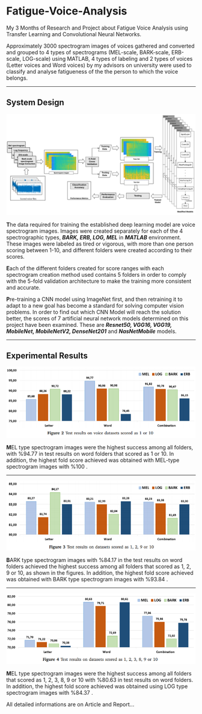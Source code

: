 # Fatigue-Voice-Analysis
My 3 Months of Research and Project about Fatigue Voice Analysis using Transfer Learning and Convolutional Neural Networks. 

Approximately 3000 spectrogram images of voices gathered and converted and grouped to 4 types of spectrograms (MEL-scale, BARK-scale, ERB-scale, LOG-scale) using MATLAB, 4 types of labeling and 2 types of voices (Letter voices and Word voices) by my advisors on university were used to classify and analyse fatigueness of the 
the person to which the voice belongs.


---
## System Design



![alttext](Docs/SystemDesign.png)

**T**he data required for training the established deep
learning model are voice spectrogram images. Images were
created separately for each of the 4 spectrographic types,
***BARK, ERB, LOG, MEL*** in ***MATLAB*** environment. These
images were labeled as tired or vigorous, with more than
one person scoring between 1-10, and different folders were
created according to their scores.


**E**ach of the different folders created for score ranges with
each spectrogram creation method used contains 5 folders
in order to comply with the 5-fold validation architecture to
make the training more consistent and accurate.


**P**re-training a CNN model using ImageNet first, and
then retraining it to adapt to a new goal has become a
standard for solving computer vision problems. In order to
find out which CNN Model will reach the solution better,
the scores of 7 artificial neural network models determined
on this project have been examined. These are ***Resnet50,
VGG16, VGG19, MobileNet, MobileNetV2, DenseNet201*** and
***NasNetMobile*** models.

---
## Experimental Results



![alttext](Docs/1_10.png)


**M**EL type spectrogram images were the highest success among all folders, with
%94.77 in test results on word folders that scored as 1 or 10. In addition, the
highest fold score achieved was obtained with MEL-type
spectrogram images with %100 .

---


![alttext](Docs/12_910.png)

 
**B**ARK type spectrogram images with %84.17 in the test results on word
folders achieved the highest success among all folders that scored as 1, 2, 9 or 10, as
shown in the figures. In addition, the highest fold score
achieved was obtained with BARK type spectrogram images
with %93.84 .

---


![alttext](Docs/123_8910.png)


**M**EL type spectrogram images were the highest success among all folders that scored as 1, 2, 3, 8, 9 or 10 with
%80.63 in test results on word folders. In addition, the
highest fold score achieved was obtained using LOG type
spectrogram images with %84.37 .

All detailed informations are on Article and Report...
